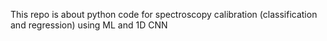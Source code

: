 This repo is about python code for spectroscopy calibration (classification and regression) using ML and 1D CNN
